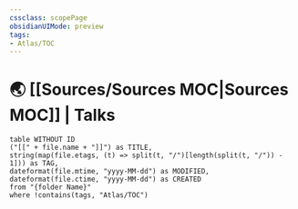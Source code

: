 ```yaml
---
cssclass: scopePage
obsidianUIMode: preview
tags:
- Atlas/TOC
---
```


# 🌏 [[Sources/Sources MOC|Sources MOC]] | Talks

```dataview
table WITHOUT ID
("[[" + file.name + "]]") as TITLE,
string(map(file.etags, (t) => split(t, "/")[length(split(t, "/")) - 1])) as TAG,
dateformat(file.mtime, "yyyy-MM-dd") as MODIFIED,
dateformat(file.ctime, "yyyy-MM-dd") as CREATED
from "{folder Name}"
where !contains(tags, "Atlas/TOC")
```